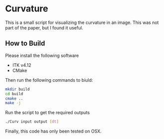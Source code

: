 # Curvature
This is a small script for visualizing the curvature in an image.
This was not part of the paper, but I found it useful.

## How to Build
Please install the following software
- ITK v4.12
- CMake

Then run the following commands to biuld:
```bash
mkdir build
cd build
cmake ..
make -j
```

Run the script to get the required outputs
```bash
./Curv input output [dt]
```

Finally, this code has only been tested on OSX.
